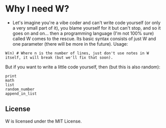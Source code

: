 # Why I need W?
- Let's imagine you're a vibe coder and can't write code yourself (or only a very small part of it), you blame yourself for it but can't stop, and so it goes on and on... then a programming language (I'm not 100% sure) called W comes to the rescue. Its basic syntax consists of just W and one parameter (there will be more in the future).
Usage:

```W
W(n) # Where n is the number of lines, just don't use notes in W itself, it will break (but we'll fix that soon).

```
But if you want to write a little code yourself, then (but this is also random):

```W
print
math
list
random_number
append_in_list
```
## License
W is licensed under the MIT License.
